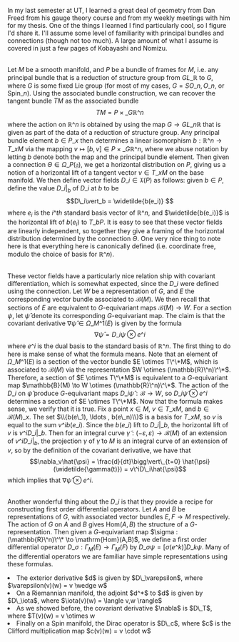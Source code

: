 In my last semester at UT, I learned a great deal of geometry from Dan Freed from his
gauge theory course and from my weekly meetings with him for my thesis. One of the
things I learned I find particularly cool, so I figure I'd share it. I'll assume some
level of familiarity with principal bundles and connections (though not too much). A
large amount of what I assume is covered in just a few pages of Kobayashi and Nomizu.
<br></br>

Let $M$ be a smooth manifold, and $P$ be a bundle of frames for $M$, i.e. any principal
bundle that is a reduction of structure group from $GL\_\mathbb{R}$ to $G$, where $G$
is some fixed Lie group (for most of my cases, $G = SO\_n, O\_n$, or $\mathrm{Spin}\_n$).
Using the associated bundle construction, we can recover the tangent bundle $TM$ as the
associated bundle
$$TM = P \times\_G \mathbb{R}\^n $$
where the action on $\mathbb{R}\^n$ is obtained by using the map $G \to GL\_n\mathbb{R}$
that is given as part of the data of a reduction of structure group. Any principal
bundle element $b \in P\_x$ then determines a linear isomorphism
$b : \mathbb{R}\^n \to T\_xM$ via the mapping
$v \mapsto [b, v] \in P \times\_G \mathbb{R}\^n$, where we abuse notation by letting
$b$ denote both the map and the principal bundle element. Then given a
connection $\Theta \in \Omega\_P(\mathfrak{g})$, we get a horizontal distribution on
$P$, giving us a notion of a horizontal lift of a tangent vector $v \in T\_xM$ on the
base manifold. We then define vector fields $D\_i \in \mathfrak{X}(P)$ as follows:
given $b \in P$, define the value $D\_i\vert_b$ of $D\_i$ at $b$ to be
$$D\_i\vert_b = \widetilde{b(e_i)} $$
where $e_i$ is the $i\^{th}$ standard basis vector of $\mathbb{R}\^n$, and
$\widetilde{b(e_i)}$ is the horizontal lift of $b(e_i)$ to $T\_bP$. It is easy to see
that these vector fields are linearly independent, so together they give a framing
of the horizontal distribution determined by the connection $\Theta$. One very nice thing
to note here is that everything here is canonically defined (i.e. coordinate free,
modulo the choice of basis for $\mathbb{R}\^n$).
<br></br>

These vector fields have a particularly nice relation ship with covariant
differentiation, which is somewhat expected, since the $D\_i$ were defined
using the connection. Let $W$ be a representation of $G$, and $E$ the corresponding
vector bundle associated to $\mathcal{B}(M)$. We then recall that sections of $E$ are
equivalent to $G$-equivariant maps $\mathcal{B}(M) \to W$. For a section $\psi$, let
$\hat{\psi}$ denote its corresponding $G$-equivariant map. The claim is that the
covariant derivative $\nabla\hat{\psi} \in \Omega\_M\^1(E)$ is given by the formula
$$\nabla\hat{\psi} = D\_i\psi \otimes e\^i $$
where $e\^i$ is the dual basis to the standard basis of $\mathbb{R}\^n$. The first
thing to do here is make sense of what the formula means. Note that an element
of $\Omega\_M\^1(E)$ is a section of the vector bundle $E \otimes T\^\*M$, which is
associated to $\mathcal{B}(M)$ via the representation $W \otimes (\mathbb{R}\^n)\^\*$.
Therefore, a section of $E \otimes T\^\*M$ is equivalent to a $G$-equivariant map
$\mathbb{B}(M) \to W \otimes (\mathbb{R}\^n)\^\*$. The action of the $D\_i$ on
$\hat{\psi}$ produce $G$-equivariant maps $D\_i\hat{\psi} : \mathcal{B} \to W$,
so $D\_i\hat{\psi} \otimes e\^i$ determines a section of $E \otimes T\^\*M$.
Now that the formula makes sense, we verify that it is true. Fix a point $x \in M$,
$v \in T\_xM$, and $b \in \mathcal{B}(M)\_x$. The set $\\{b(e\_1), \ldots , b(e\_n)\\}$
is a basis for $T\_xM$, so $v$ is equal to the sum $v\^ib(e\_i)$. Since the
$b(e\_i)$ lift to $D\_i\vert\_b$, the horizontal lift of $v$ is $v\^iD\_i\vert\_b$.
Then for an integral curve
$\widetilde{\gamma} : (-\varepsilon, \varepsilon) \to \mathcal{B}(M)$ of an extension of
$v\^iD\_i\vert_b$, the projection $\gamma$ of $\widetilde{\gamma}$ to $M$ is an
integral curve of an extension of $v$, so by the definition of the covariant
derivative, we have that
$$\nabla_v\hat{\psi} = \frac{d}{dt}\bigg\vert\_{t=0} \hat{\psi}(\widetilde{\gamma(t)})
= v\^iD\_i\hat{\psi}$$
which implies that $\nabla\hat{\psi} \otimes e\^i$.
<br></br>

Another wonderful thing about the $D\_i$ is that they provide a recipe for constructing
first order differential operators. Let $A$ and $B$ be representations of $G$, with
associated vector bundles $E,F \to M$ respectively. The action of $G$ on $A$ and $B$
gives $\mathrm{Hom}(A,B)$ the structure of a $G$-representation. Then given a
$G$-equivariant map $\sigma : (\mathbb{R}\^n)\^\* \to \mathrm{Hom}(A,B)$, we define
a first order differential operator $D\_\sigma : \Gamma_M(E) \to \Gamma_M(F)$ by
$D\_\sigma\psi = [\sigma(e\^k)]D\_k\psi$. Many of the differential operators we are
familiar have simple representations using these formulas.
<li>The exterior derivative $d$ is given by $D\_\varepsilon$, where
$\varepsilon(v)(w) = v \wedge w$</li>
<li>On a Riemannian manifold, the adjoint $d^*$ to $d$ is given by $D\_\iota$,
where $\iota(v)(w) = \langle v,w \rangle$</li>
<li>As we showed before, the covariant derivative $\nabla$ is $D\_T$, where
$T(v)(w) = v \otimes w</li>
<li>Finally on a Spin manifold, the Dirac operator is $D\_c$, where $c$ is the
Clifford multiplication map $c(v)(w) = v \cdot w$</li>